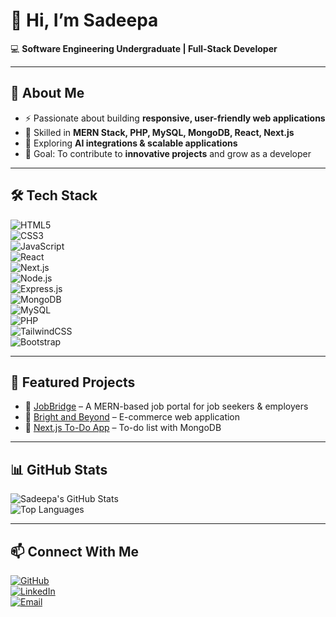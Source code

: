 # 👋 Hi, I’m Sadeepa  

💻 **Software Engineering Undergraduate | Full-Stack Developer**  

---

## 🚀 About Me  
- ⚡ Passionate about building **responsive, user-friendly web applications**  
- 🌱 Skilled in **MERN Stack, PHP, MySQL, MongoDB, React, Next.js**  
- 🔭 Exploring **AI integrations & scalable applications**  
- 🎯 Goal: To contribute to **innovative projects** and grow as a developer  

---

## 🛠️ Tech Stack  
![HTML5](https://img.shields.io/badge/-HTML5-E34F26?logo=html5&logoColor=fff&style=for-the-badge)  
![CSS3](https://img.shields.io/badge/-CSS3-1572B6?logo=css3&logoColor=fff&style=for-the-badge)  
![JavaScript](https://img.shields.io/badge/-JavaScript-F7DF1E?logo=javascript&logoColor=000&style=for-the-badge)  
![React](https://img.shields.io/badge/-React-61DAFB?logo=react&logoColor=000&style=for-the-badge)  
![Next.js](https://img.shields.io/badge/-Next.js-000000?logo=next.js&logoColor=fff&style=for-the-badge)  
![Node.js](https://img.shields.io/badge/-Node.js-339933?logo=node.js&logoColor=fff&style=for-the-badge)  
![Express.js](https://img.shields.io/badge/-Express.js-000000?logo=express&logoColor=fff&style=for-the-badge)  
![MongoDB](https://img.shields.io/badge/-MongoDB-47A248?logo=mongodb&logoColor=fff&style=for-the-badge)  
![MySQL](https://img.shields.io/badge/-MySQL-4479A1?logo=mysql&logoColor=fff&style=for-the-badge)  
![PHP](https://img.shields.io/badge/-PHP-777BB4?logo=php&logoColor=fff&style=for-the-badge)  
![TailwindCSS](https://img.shields.io/badge/-TailwindCSS-38B2AC?logo=tailwind-css&logoColor=fff&style=for-the-badge)  
![Bootstrap](https://img.shields.io/badge/-Bootstrap-7952B3?logo=bootstrap&logoColor=fff&style=for-the-badge)  

---

## 📂 Featured Projects  
- 🔹 [JobBridge](#) – A MERN-based job portal for job seekers & employers  
- 🔹 [Bright and Beyond](#) – E-commerce web application  
- 🔹 [Next.js To-Do App](https://next-js-to-do-list-mongo-db.vercel.app/) – To-do list with MongoDB  

---

## 📊 GitHub Stats  
![Sadeepa's GitHub Stats](https://github-readme-stats.vercel.app/api?username=Sadeepa11&show_icons=true&theme=tokyonight)  
![Top Languages](https://github-readme-stats.vercel.app/api/top-langs/?username=Sadeepa11&layout=compact&theme=tokyonight)  

---

## 📫 Connect With Me  
[![GitHub](https://img.shields.io/badge/GitHub-000000?logo=github&logoColor=fff&style=for-the-badge)](https://github.com/Sadeepa11)  
[![LinkedIn](https://img.shields.io/badge/LinkedIn-0A66C2?logo=linkedin&logoColor=fff&style=for-the-badge)](#)  
[![Email](https://img.shields.io/badge/Email-D14836?logo=gmail&logoColor=fff&style=for-the-badge)](mailto:your-email@example.com)  
